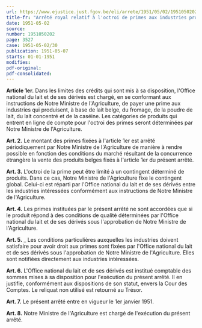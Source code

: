 ```yaml
---
url: https://www.ejustice.just.fgov.be/eli/arrete/1951/05/02/1951050202/justel
title-fr: "Arrêté royal relatif à l'octroi de primes aux industries produisant, à base de lait belge, certains fromages, de la poudre de lait, du lait concentré ou de la caséine."
date: 1951-05-02
source:
number: 1951050202
page: 3527
case: 1951-05-02/30
publication: 1951-05-07
starts: 01-01-1951
modifies:
pdf-original:
pdf-consolidated:
---
```


**Article 1er.** Dans les limites des crédits qui sont mis à sa disposition, l'Office national du lait et de ses dérivés est chargé, en se conformant aux instructions de Notre Ministre de l'Agriculture, de payer une prime aux industries qui produisent, à base de lait belge, du fromage, de la poudre de lait, du lait concentré et de la caséine. Les catégories de produits qui entrent en ligne de compte pour l'octroi des primes seront déterminées par Notre Ministre de l'Agriculture.

**Art. 2.** Le montant des primes fixées à l'article 1er est arrêté périodiquement par Notre Ministre de l'Agriculture de manière à rendre possible en fonction des conditions du marché résultant de la concurrence étrangère la vente des produits belges fixés à l'article 1er du présent arrêté.

**Art. 3.** L'octroi de la prime peut être limité à un contingent déterminé de produits. Dans ce cas, Notre Ministre de l'Agriculture fixe le contingent global. Celui-ci est réparti par l'Office national du lait et de ses dérivés entre les industries intéressées conformément aux instructions de Notre Ministre de l'Agriculture.

**Art. 4.** Les primes instituées par le présent arrêté ne sont accordées que si le produit répond à des conditions de qualité déterminées par l'Office national du lait et de ses dérivés sous l'approbation de Notre Ministre de l'Agriculture.

**Art. 5.** _ Les conditions particulières auxquelles les industries doivent satisfaire pour avoir droit aux primes sont fixées par l'Office national du lait et de ses dérivés sous l'approbation de Notre Ministre de l'Agriculture. Elles sont notifiées directement aux industries intéressées.

**Art. 6.** L'Office national du lait et de ses dérivés est institué comptable des sommes mises à sa disposition pour l'exécution du présent arrêté. Il en justifie, conformément aux dispositions de son statut, envers la Cour des Comptes. Le reliquat non utilisé est retourné au Trésor.

**Art. 7.** Le présent arrêté entre en vigueur le 1er janvier 1951.

**Art. 8.** Notre Ministre de l'Agriculture est chargé de l'exécution du présent arrêté.
